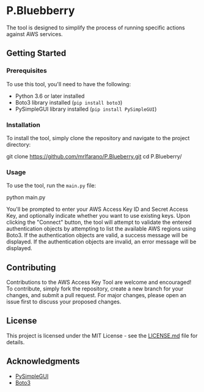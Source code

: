 # P.Bluebberry
The tool is designed to simplify the process of running specific actions against AWS services.

## Getting Started

### Prerequisites

To use this tool, you'll need to have the following:

- Python 3.6 or later installed
- Boto3 library installed (`pip install boto3`)
- PySimpleGUI library installed (`pip install PySimpleGUI`)

### Installation

To install the tool, simply clone the repository and navigate to the project directory:

git clone https://github.com/mrlfarano/P.Blueberry.git
cd P.Blueberry/

### Usage

To use the tool, run the `main.py` file:

python main.py

You'll be prompted to enter your AWS Access Key ID and Secret Access Key, and optionally indicate whether you want to use existing keys. Upon clicking the "Connect" button, the tool will attempt to validate the entered authentication objects by attempting to list the available AWS regions using Boto3. If the authentication objects are valid, a success message will be displayed. If the authentication objects are invalid, an error message will be displayed.

## Contributing

Contributions to the AWS Access Key Tool are welcome and encouraged! To contribute, simply fork the repository, create a new branch for your changes, and submit a pull request. For major changes, please open an issue first to discuss your proposed changes.

## License

This project is licensed under the MIT License - see the [LICENSE.md](LICENSE.md) file for details.

## Acknowledgments

- [PySimpleGUI](https://github.com/PySimpleGUI/PySimpleGUI)
- [Boto3](https://github.com/boto/boto3)
